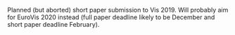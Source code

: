 Planned (but aborted) short paper submission to Vis 2019. Will probably aim for EuroVis 2020 instead (full paper deadline
likely to be December and short paper deadline February).
